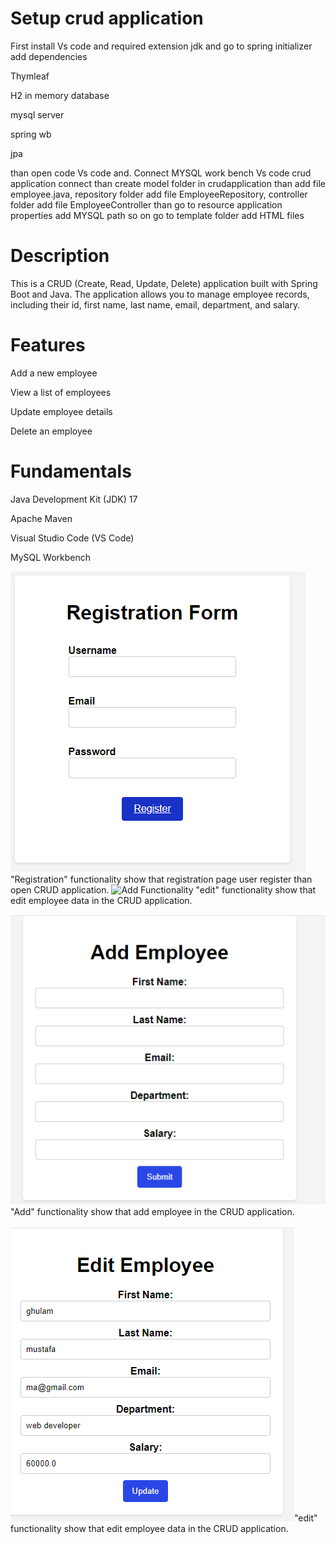 # Setup crud application 

First install Vs code and required extension jdk and go to spring initializer add dependencies 

Thymleaf

H2 in memory database

mysql server

spring wb

jpa

 
 
 than open code Vs code and. Connect MYSQL work bench Vs code crud application connect than create model folder in crudapplication than add file employee.java, repository folder add file EmployeeRepository, controller folder add file EmployeeController than go to resource application properties add MYSQL path so on go to template folder add HTML files

# Description

This is a CRUD (Create, Read, Update, Delete) application built with Spring Boot and Java. The application allows you to manage employee records, including their id, first name, last name, email, department, and salary.

# Features

Add a new employee

View a list of employees

Update employee details

Delete an employee

# Fundamentals

Java Development Kit (JDK) 17 

Apache Maven

Visual Studio Code (VS Code)

MySQL Workbench

![Add Functionality](https://github.com/AbidaMemon/CURD_Application-Java/blob/main/CRUDproject%20screenshot/registration.png)
"Registration" functionality show that registration page user register than open  CRUD application.
 ![Add Functionality](https://github.com/AbidaMemon/CURD_Application-Java/blob/main/CRUDproject%20screenshot/curdoperation.png)
 "edit" functionality  show that edit employee data in  the CRUD application.
 

![Add Functionality](https://github.com/AbidaMemon/CURD_Application-Java/blob/main/CRUDproject%20screenshot/add.png)
"Add" functionality show that add employee in the CRUD application.

![Add Functionality](https://github.com/AbidaMemon/CURD_Application-Java/blob/main/CRUDproject%20screenshot/edit.png)"edit" functionality  show that edit employee data in  the CRUD application.



